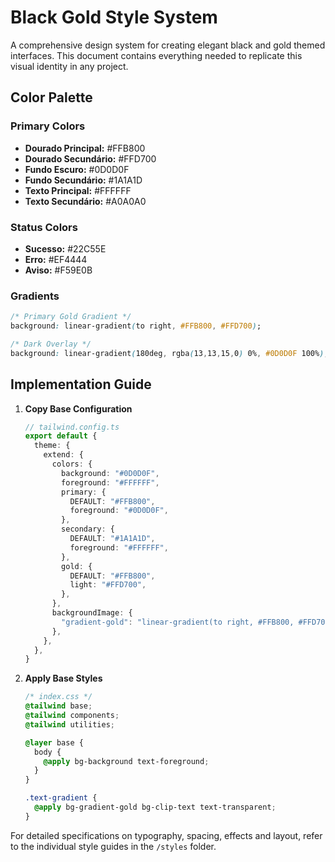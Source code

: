 # Black Gold Style System

A comprehensive design system for creating elegant black and gold themed interfaces. This document contains everything needed to replicate this visual identity in any project.

## Color Palette

### Primary Colors
- **Dourado Principal:** #FFB800
- **Dourado Secundário:** #FFD700
- **Fundo Escuro:** #0D0D0F
- **Fundo Secundário:** #1A1A1D
- **Texto Principal:** #FFFFFF
- **Texto Secundário:** #A0A0A0

### Status Colors
- **Sucesso:** #22C55E
- **Erro:** #EF4444
- **Aviso:** #F59E0B

### Gradients
```css
/* Primary Gold Gradient */
background: linear-gradient(to right, #FFB800, #FFD700);

/* Dark Overlay */
background: linear-gradient(180deg, rgba(13,13,15,0) 0%, #0D0D0F 100%);
```

## Implementation Guide

1. **Copy Base Configuration**
   ```typescript
   // tailwind.config.ts
   export default {
     theme: {
       extend: {
         colors: {
           background: "#0D0D0F",
           foreground: "#FFFFFF",
           primary: {
             DEFAULT: "#FFB800",
             foreground: "#0D0D0F",
           },
           secondary: {
             DEFAULT: "#1A1A1D",
             foreground: "#FFFFFF",
           },
           gold: {
             DEFAULT: "#FFB800",
             light: "#FFD700",
           },
         },
         backgroundImage: {
           "gradient-gold": "linear-gradient(to right, #FFB800, #FFD700)",
         },
       },
     },
   }
   ```

2. **Apply Base Styles**
   ```css
   /* index.css */
   @tailwind base;
   @tailwind components;
   @tailwind utilities;

   @layer base {
     body {
       @apply bg-background text-foreground;
     }
   }

   .text-gradient {
     @apply bg-gradient-gold bg-clip-text text-transparent;
   }
   ```

For detailed specifications on typography, spacing, effects and layout, refer to the individual style guides in the `/styles` folder.
